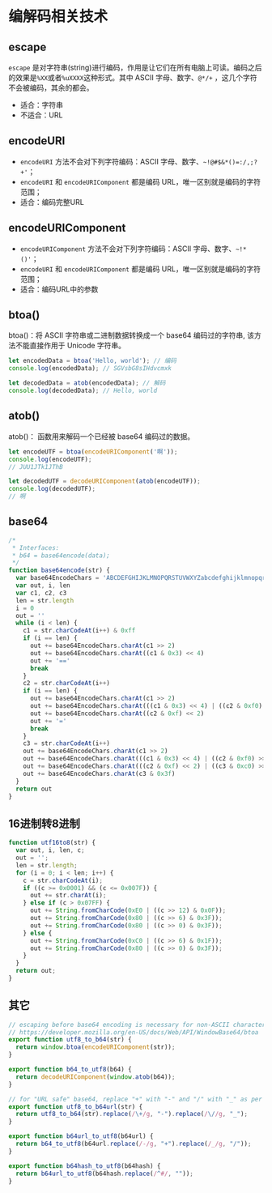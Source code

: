 # 编解码相关技术

## escape

`escape` 是对字符串(string)进行编码，作用是让它们在所有电脑上可读。编码之后的效果是`%XX`或者`%uXXXX`这种形式。其中 ASCII 字母、数字、`@*/+` ，这几个字符不会被编码，其余的都会。

- 适合：字符串
- 不适合：URL

## encodeURI

- `encodeURI` 方法不会对下列字符编码：ASCII 字母、数字、`~!@#$&*()=:/,;?+'`；
- `encodeURI` 和 `encodeURIComponent` 都是编码 URL，唯一区别就是编码的字符范围；
- 适合：编码完整URL

## encodeURIComponent

- `encodeURIComponent` 方法不会对下列字符编码：ASCII 字母、数字、`~!*()'`；
- `encodeURI` 和 `encodeURIComponent` 都是编码 URL，唯一区别就是编码的字符范围；
- 适合：编码URL中的参数

## btoa()

btoa()：将 ASCII 字符串或二进制数据转换成一个 base64 编码过的字符串, 该方法不能直接作用于 Unicode 字符串。

```js
let encodedData = btoa('Hello, world'); // 编码
console.log(encodedData); // SGVsbG8sIHdvcmxk

let decodedData = atob(encodedData); // 解码
console.log(decodedData); // Hello, world
```

## atob()

atob()： 函数用来解码一个已经被 base64 编码过的数据。

```js
let encodeUTF = btoa(encodeURIComponent('啊'));
console.log(encodeUTF); 
// JUU1JTk1JThB

let decodedUTF = decodeURIComponent(atob(encodeUTF));
console.log(decodedUTF); 
// 啊
```

## base64

```js
/*
 * Interfaces:
 * b64 = base64encode(data);
 */
function base64encode(str) {
  var base64EncodeChars = 'ABCDEFGHIJKLMNOPQRSTUVWXYZabcdefghijklmnopqrstuvwxyz0123456789-_'
  var out, i, len
  var c1, c2, c3
  len = str.length
  i = 0
  out = ''
  while (i < len) {
    c1 = str.charCodeAt(i++) & 0xff
    if (i == len) {
      out += base64EncodeChars.charAt(c1 >> 2)
      out += base64EncodeChars.charAt((c1 & 0x3) << 4)
      out += '=='
      break
    }
    c2 = str.charCodeAt(i++)
    if (i == len) {
      out += base64EncodeChars.charAt(c1 >> 2)
      out += base64EncodeChars.charAt(((c1 & 0x3) << 4) | ((c2 & 0xf0) >> 4))
      out += base64EncodeChars.charAt((c2 & 0xf) << 2)
      out += '='
      break
    }
    c3 = str.charCodeAt(i++)
    out += base64EncodeChars.charAt(c1 >> 2)
    out += base64EncodeChars.charAt(((c1 & 0x3) << 4) | ((c2 & 0xf0) >> 4))
    out += base64EncodeChars.charAt(((c2 & 0xf) << 2) | ((c3 & 0xc0) >> 6))
    out += base64EncodeChars.charAt(c3 & 0x3f)
  }
  return out
}
```

## 16进制转8进制

```js
function utf16to8(str) {
  var out, i, len, c;
  out = '';
  len = str.length;
  for (i = 0; i < len; i++) {
    c = str.charCodeAt(i);
    if ((c >= 0x0001) && (c <= 0x007F)) {
      out += str.charAt(i);
    } else if (c > 0x07FF) {
      out += String.fromCharCode(0xE0 | ((c >> 12) & 0x0F));
      out += String.fromCharCode(0x80 | ((c >> 6) & 0x3F));
      out += String.fromCharCode(0x80 | ((c >> 0) & 0x3F));
    } else {
      out += String.fromCharCode(0xC0 | ((c >> 6) & 0x1F));
      out += String.fromCharCode(0x80 | ((c >> 0) & 0x3F));
    }
  }
  return out;
}
```

## 其它

```js
// escaping before base64 encoding is necessary for non-ASCII characters
// https://developer.mozilla.org/en-US/docs/Web/API/WindowBase64/btoa
export function utf8_to_b64(str) {
  return window.btoa(encodeURIComponent(str));
}

export function b64_to_utf8(b64) {
  return decodeURIComponent(window.atob(b64));
}

// for "URL safe" base64, replace "+" with "-" and "/" with "_" as per RFC 4648
export function utf8_to_b64url(str) {
  return utf8_to_b64(str).replace(/\+/g, "-").replace(/\//g, "_");
}

export function b64url_to_utf8(b64url) {
  return b64_to_utf8(b64url.replace(/-/g, "+").replace(/_/g, "/"));
}

export function b64hash_to_utf8(b64hash) {
  return b64url_to_utf8(b64hash.replace(/^#/, ""));
}
```

